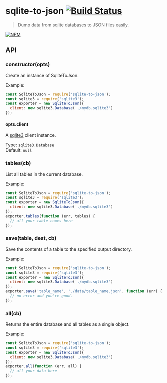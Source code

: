 # sqlite-to-json [![Build Status](https://secure.travis-ci.org/tkellen/js-sqlite-to-json.png)](http://travis-ci.org/tkellen/js-sqlite-to-json)
> Dump data from sqlite databases to JSON files easily.

[![NPM](https://nodei.co/npm/sqlite-to-json.png)](https://nodei.co/npm/sqlite-to-json/)

## API

### constructor(opts)

Create an instance of SqliteToJson.

Example:
```js
const SqliteToJson = require('sqlite-to-json');
const sqlite3 = require('sqlite3');
const exporter = new SqliteToJson({
  client: new sqlite3.Database('./mydb.sqlite3')
});
```

#### opts.client

A [sqlite3](https://github.com/mapbox/node-sqlite3) client instance.

Type: `sqlite3.Database`  
Default: `null`


### tables(cb)

List all tables in the current database.

Example:
```js
const SqliteToJson = require('sqlite-to-json');
const sqlite3 = require('sqlite3');
const exporter = new SqliteToJson({
  client: new sqlite3.Database('./mydb.sqlite3')
});
exporter.tables(function (err, tables) {
  // all your table names here
});
```

### save(table, dest, cb)

Save the contents of a table to the specified output directory.

Example:
```js
const SqliteToJson = require('sqlite-to-json');
const sqlite3 = require('sqlite3');
const exporter = new SqliteToJson({
  client: new sqlite3.Database('./mydb.sqlite3')
});
exporter.save('table_name', './data/table_name.json', function (err) {
  // no error and you're good.
});
```

### all(cb)

Returns the entire database and all tables as a single object.

Example:
```js
const SqliteToJson = require('sqlite-to-json');
const sqlite3 = require('sqlite3');
const exporter = new SqliteToJson({
  client: new sqlite3.Database('./mydb.sqlite3')
});
exporter.all(function (err, all) {
  // all your data here
});
```
